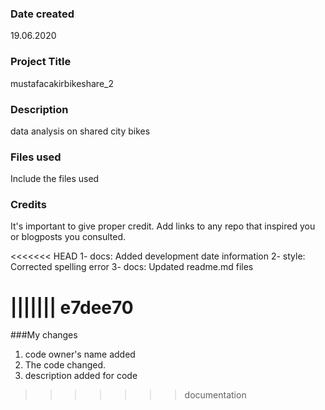 ### Date created
19.06.2020

### Project Title
mustafacakirbikeshare_2

### Description
data analysis on shared city bikes

### Files used
Include the files used

### Credits
It's important to give proper credit. Add links to any repo that inspired you or blogposts you consulted.

<<<<<<< HEAD
1-	docs: Added development date information
2-	style: Corrected spelling error
3-	docs: Updated readme.md files

||||||| e7dee70
=======
###My changes
1. code owner's name added
2. The code changed. 
3. description added for code


>>>>>>> documentation
